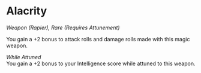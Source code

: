 # Alacrity
*Weapon (Rapier), Rare (Requires Attunement)*

You gain a +2 bonus to attack rolls and damage rolls made with this magic weapon.  

*While Attuned*  
You gain a +2 bonus to your Intelligence score while attuned to this weapon.